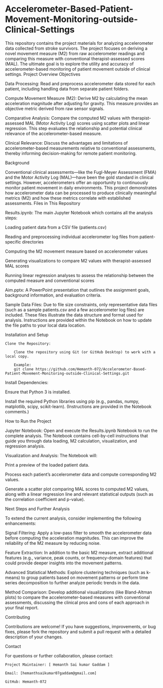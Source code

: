 # Accelerometer-Based-Patient-Movement-Monitoring-outside-Clinical-Settings


This repository contains the project materials for analyzing accelerometer data collected from stroke survivors. The project focuses on deriving a novel movement measure (M2) from raw accelerometer readings and comparing this measure with conventional therapist-assessed scores (MAL). The ultimate goal is to explore the utility and accuracy of accelerometer-based monitoring of patient movement outside of clinical settings.
Project Overview
Objectives

Data Processing:
    Read and preprocess accelerometer data stored for each patient, including handling data from separate patient folders.

Compute Movement Measure (M2):
    Derive M2 by calculating the mean acceleration magnitude after adjusting for gravity. This measure provides an objective metric derived from raw sensor signals.

Comparative Analysis:
    Compare the computed M2 values with therapist-assessed MAL (Motor Activity Log) scores using scatter plots and linear regression. This step evaluates the relationship and potential clinical relevance of the accelerometer-based measure.

Clinical Relevance:
    Discuss the advantages and limitations of accelerometer-based measurements relative to conventional assessments, thereby informing decision-making for remote patient monitoring.

Background

Conventional clinical assessments—like the Fugl-Meyer Assessment (FMA) and the Motor Activity Log (MAL)—have been the gold standard in clinical settings. However, accelerometers offer an opportunity to continuously monitor patient movement in daily environments. This project demonstrates how accelerometer data can be processed to produce clinically meaningful metrics (M2) and how these metrics correlate with established assessments.
Files in This Repository

Results.ipynb:
    The main Jupyter Notebook which contains all the analysis steps:

Loading patient data from a CSV file (patients.csv)

Reading and preprocessing individual accelerometer log files from patient-specific directories

Computing the M2 movement measure based on accelerometer values

Generating visualizations to compare M2 values with therapist-assessed MAL scores

Running linear regression analyses to assess the relationship between the computed measure and conventional scores

Aim.pptx:
    A PowerPoint presentation that outlines the assignment goals, background information, and evaluation criteria.
    ​

Sample Data Files:
    Due to file size constraints, only representative data files (such as a sample patients.csv and a few accelerometer log files) are included. These files illustrate the data structure and format used for analysis. Instructions are provided within the Notebook on how to update the file paths to your local data location.


Installation and Setup

    Clone the Repository:

        Clone the repository using Git (or GitHub Desktop) to work with a local copy.

        Example:
        git clone https://github.com/Hemanth-072/Accelerometer-Based-Patient-Movement-Monitoring-outside-Clinical-Settings.git

Install Dependencies:

 Ensure that Python 3 is installed.

Install the required Python libraries using pip (e.g., pandas, numpy, matplotlib, scipy, scikit-learn).
        (Instructions are provided in the Notebook comments.)

How to Run the Project

Jupyter Notebook:
    Open and execute the Results.ipynb Notebook to run the complete analysis. The Notebook contains cell-by-cell instructions that guide you through data loading, M2 calculation, visualization, and regression analysis.

Visualization and Analysis:
    The Notebook will:

 Print a preview of the loaded patient data.

Process each patient’s accelerometer data and compute corresponding M2 values.

Generate a scatter plot comparing MAL scores to computed M2 values, along with a linear regression line and relevant statistical outputs (such as the correlation coefficient and p-value).

Next Steps and Further Analysis

To extend the current analysis, consider implementing the following enhancements:

Signal Filtering:
    Apply a low-pass filter to smooth the accelerometer data before computing the acceleration magnitudes. This can improve the reliability of the M2 measure by reducing noise.

Feature Extraction:
    In addition to the basic M2 measure, extract additional features (e.g., variance, peak counts, or frequency-domain features) that could provide deeper insights into the movement patterns.

 Advanced Statistical Methods:
    Explore clustering techniques (such as k-means) to group patients based on movement patterns or perform time series decomposition to further analyze periodic trends in the data.

 Method Comparison:
    Develop additional visualizations (like Bland-Altman plots) to compare the accelerometer-based measures with conventional assessments, discussing the clinical pros and cons of each approach in your final report.

Contributing

Contributions are welcome! If you have suggestions, improvements, or bug fixes, please fork the repository and submit a pull request with a detailed description of your changes.

Contact

For questions or further collaboration, please contact:

    Project Maintainer: [ Hemanth Sai kumar Gaddam ]

    Email: [hemanthsaikumar07gaddam@gmail.com]

    GitHub: Hemanth-072



